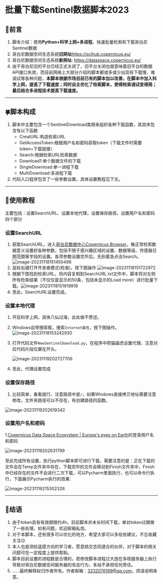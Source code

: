# 批量下载Sentinel数据脚本2023

## 🌿前言

1. 脚本介绍：使用**Python+科学上网+多进程**，快速批量检索和下载哥白尼Sentinel数据
2. 哥白尼数据空间生态系统**旧网址**https://scihub.copernicus.eu/
3. 哥白尼数据空间生态系统**新网址**: https://dataspace.copernicus.eu/
4. 由于哥白尼旧的平台已经正式关闭了，旧平台关闭也就意味着旧平台的数据API接口失效，而目前网络上大部分介绍的脚本都或多或少出现有下载慢、难调试等各种问题，**本脚本根据市场目前已有的脚本加以改善，在脚本中加入科学上网，提高了下载速度；同时自主优化了检索脚本，使得检索调试变得简；最后结合多进程技术提高下载速度。**

---

## 🍀脚本构成

1. 脚本中主要包含一个SentinelDownload类用来组织各种下载函数，其具体包含有以下函数
   - CreatURL:构造检索URL
   - GetAccessToken:根据用户名和密码获取token（下载文件时需要token+下载链接）
   - Search:根据检索URL检索数据
   - Download1:单个数据文件的下载
   - SingleDownload:单一进程下载
   - MultiDownload:多进程下载
2. 代码入口程序包含了一些参数设置，具体设置教程见下文。

---

## 🌸使用教程

主要包括：设置SearchURL、设置本地代理，设置保存路径，设置用户名和密码四个部分

### 设置SearchURL

1. 获取SearchURL，进入[哥白尼数据中心Copernicus Browser](https://dataspace.copernicus.eu/browser/?zoom=3&lat=25.95804&lng=0&themeId=DEFAULT-THEME&visualizationUrl=https%3A%2F%2Fsh.dataspace.copernicus.eu%2Fogc%2Fwms%2Fa91f72b5-f393-4320-bc0f-990129bd9e63&datasetId=S2_L2A_CDAS&demSource3D="MAPZEN"&cloudCoverage=30)，像正常检索数据意义设置好各种参数，包括不限于感兴趣区域的设置、数据等级、传感器日期范围等字段的设置。各项参数设置完毕后，先别着急点击Search。
   ![image-20231118151450498](https://markdownf.oss-cn-shanghai.aliyuncs.com/mdimg/202311181514712.png)
2. 鼠标右键打开开发者模式(检查)，按下图操作
   ![image-20231118151722972](https://markdownf.oss-cn-shanghai.aliyuncs.com/mdimg/202311181517068.png)
3. 根据下图找到检索URL，将内容复制到SearchURL.txt文件中，脚本将对左侧所有检索结果（不仅仅是显示的50条，包括未显示的Load more）进行批量下载。![image-20231118151919918](https://markdownf.oss-cn-shanghai.aliyuncs.com/mdimg/202311181519016.png)
4. 至此，SearchURL设置完成。

### 设置本地代理

1. 开启科学上网，具体八仙过海，此处做不赘述。

2. Windows自带搜索框，搜索`Internet属性`，按下图操作。
   ![image-20231118153242930](https://markdownf.oss-cn-shanghai.aliyuncs.com/mdimg/202311181532045.png)

3. 打开代码文件`NewSentinelDownload.py`，在程序中照猫画虎设置代理，注意对应代码片段位置在开头。

   ![image-20231119202727706](https://markdownf.oss-cn-shanghai.aliyuncs.com/mdimg/202311192027753.png)

4. 至此，代理设置完成

### 设置保存路径

1. 比较简单，看看就行，注意路径中是`/`，如果Windows直接拷贝地址需要注意修改，文件夹路径可以不存在，有创建路径的函数。

![image-20231119202619342](https://markdownf.oss-cn-shanghai.aliyuncs.com/mdimg/202311192026382.png)

### 设置用户名和密码

1.[Copernicus Data Space Ecosystem | Europe's eyes on Earth](https://dataspace.copernicus.eu/)的登录用户名和密码

![image-20231119202631799](https://markdownf.oss-cn-shanghai.aliyuncs.com/mdimg/202311192026840.png)

至此完成所有设置，执行python脚本即可进行下载，需要注意的是：正在下载的文件会在Temp文件夹中存在，下载完毕的文件会移动到Finish文件夹中，Finish中已经存在的文件不会进行二次下载，可以Pycharm里面执行，也可以命令行执行，下面展示Pycharm执行的效果:

![image-20231119215302326](https://markdownf.oss-cn-shanghai.aliyuncs.com/mdimg/202311192153412.png)

---

## 🌹结语

1. 由于token具有有效期限约4h，目前脚本并未长时间下载，单对token过期做了一些处理，如有问题，欢迎邮箱私信。
2. 对于本脚本，还有很多可以优化的地方，希望大家可以多给些建议，不忘收藏关注😉
3. 本人也是测绘遥感方向的学习者，愿意结交志同道合的伙伴，对于脚本的相关问题可在一定程度上提供帮助。
4. 脚本目前设置的进程数是合理的，若修改脚本进程过大放在多核服务器上执行导致对哥白尼数据空间服务器的攻击行为，本站不承担任何责任。
5. ......最终解释权归作者所有。作者邮箱：3232076199@qq.com，烦请说明来意。